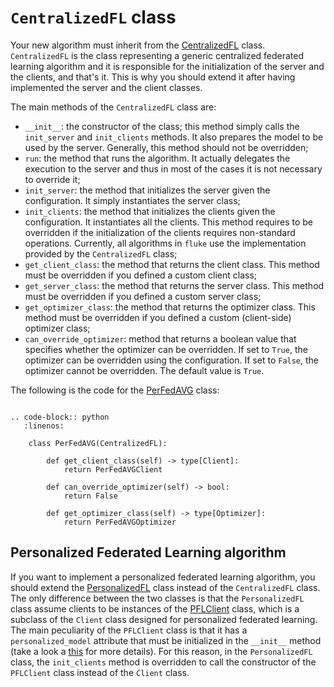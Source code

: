 # ``CentralizedFL`` class

Your new algorithm must inherit from the [CentralizedFL](#fluke.algorithms.CentralizedFL) class.
`CentralizedFL` is the class representing a generic centralized federated learning algorithm and it is responsible
for the initialization of the server and the clients, and that's it. 
This is why you should extend it after having implemented the server and the client classes.

The main methods of the `CentralizedFL` class are:

- `__init__`: the constructor of the class; this method simply calls the `init_server` and `init_clients` methods. It also prepares the model to be used by the server. Generally, this method should not be overridden;
- `run`: the method that runs the algorithm. It actually delegates the execution to the server and thus
  in most of the cases it is not necessary to override it;
- `init_server`: the method that initializes the server given the configuration. It simply instantiates the server class;
- `init_clients`: the method that initializes the clients given the configuration. It instantiates all the clients. This method requires to be overridden if 
  the initialization of the clients requires non-standard operations. Currently, all algorithms in `fluke` use the implementation provided by the `CentralizedFL` class;
- `get_client_class`: the method that returns the client class. This method must be overridden if you defined a custom client class;
- `get_server_class`: the method that returns the server class. This method must be overridden if you defined a custom server class;
- `get_optimizer_class`: the method that returns the optimizer class. This method must be overridden if you defined a custom (client-side) optimizer class;
- `can_override_optimizer`: method that returns a boolean value that specifies whether the optimizer can be overridden. If set to `True`, the optimizer can be overridden using the configuration. If set to `False`, the optimizer cannot be overridden. The default value is `True`.

The following is the code for the [PerFedAVG](../algo/Per-FedAvg.md) class:

```{eval-rst}

.. code-block:: python
   :linenos:

    class PerFedAVG(CentralizedFL):

        def get_client_class(self) -> type[Client]:
            return PerFedAVGClient

        def can_override_optimizer(self) -> bool:
            return False

        def get_optimizer_class(self) -> type[Optimizer]:
            return PerFedAVGOptimizer

```

## Personalized Federated Learning algorithm

If you want to implement a personalized federated learning algorithm, you should extend the [PersonalizedFL](#fluke.algorithms.PersonalizedFL) class instead of the `CentralizedFL` class. The only difference between the two classes is that the `PersonalizedFL` class assume clients to be instances of the [PFLClient](#fluke.client.PFLClient) class, which is a subclass of the `Client` class designed for personalized federated learning. The main peculiarity of the `PFLClient` class is that it has a `personalized_model` attribute that must be initialized in the `__init__` method (take a look a [this](def_client.md) for more details). For this reason, in the `PersonalizedFL` class, the `init_clients` method is overridden to call the constructor of the `PFLClient` class instead of the `Client` class.